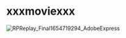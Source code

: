 # xxxmoviexxx

![RPReplay_Final1654719294_AdobeExpress](https://user-images.githubusercontent.com/104802586/172955039-be29b310-25c3-41bd-9586-1eb48ac2e599.gif)
